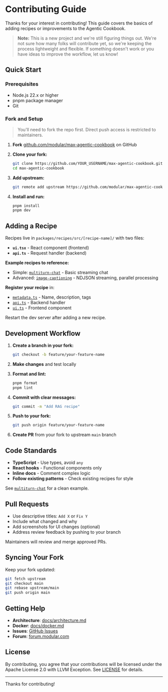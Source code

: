 # Contributing Guide

Thanks for your interest in contributing! This guide covers the basics of adding recipes or improvements to the Agentic Cookbook.

> **Note:** This is a new project and we're still figuring things out. We're not sure how many folks will contribute yet, so we're keeping the process lightweight and flexible. If something doesn't work or you have ideas to improve the workflow, let us know!

## Quick Start

### Prerequisites

- Node.js 22.x or higher
- pnpm package manager
- Git

### Fork and Setup

> You'll need to fork the repo first. Direct push access is restricted to maintainers.

1. **Fork** [github.com/modular/max-agentic-cookbook](https://github.com/modular/max-agentic-cookbook) on GitHub

2. **Clone your fork:**
   ```bash
   git clone https://github.com/YOUR_USERNAME/max-agentic-cookbook.git
   cd max-agentic-cookbook
   ```

3. **Add upstream:**
   ```bash
   git remote add upstream https://github.com/modular/max-agentic-cookbook.git
   ```

4. **Install and run:**
   ```bash
   pnpm install
   pnpm dev
   ```

## Adding a Recipe

Recipes live in `packages/recipes/src/[recipe-name]/` with two files:

- **`ui.tsx`** - React component (frontend)
- **`api.ts`** - Request handler (backend)

**Example recipes to reference:**
- Simple: [`multiturn-chat`](../packages/recipes/src/multiturn-chat/) - Basic streaming chat
- Advanced: [`image-captioning`](../packages/recipes/src/image-captioning/) - NDJSON streaming, parallel processing

**Register your recipe** in:
- [`metadata.ts`](../packages/recipes/src/registry/metadata.ts) - Name, description, tags
- [`api.ts`](../packages/recipes/src/registry/api.ts) - Backend handler
- [`ui.ts`](../packages/recipes/src/registry/ui.ts) - Frontend component

Restart the dev server after adding a new recipe.

## Development Workflow

1. **Create a branch in your fork:**
   ```bash
   git checkout -b feature/your-feature-name
   ```

2. **Make changes** and test locally

3. **Format and lint:**
   ```bash
   pnpm format
   pnpm lint
   ```

4. **Commit with clear messages:**
   ```bash
   git commit -m "Add RAG recipe"
   ```

5. **Push to your fork:**
   ```bash
   git push origin feature/your-feature-name
   ```

6. **Create PR** from your fork to upstream `main` branch

## Code Standards

- **TypeScript** - Use types, avoid `any`
- **React hooks** - Functional components only
- **Inline docs** - Comment complex logic
- **Follow existing patterns** - Check existing recipes for style

See [`multiturn-chat`](../packages/recipes/src/multiturn-chat/) for a clean example.

## Pull Requests

- Use descriptive titles: `Add X` or `Fix Y`
- Include what changed and why
- Add screenshots for UI changes (optional)
- Address review feedback by pushing to your branch

Maintainers will review and merge approved PRs.

## Syncing Your Fork

Keep your fork updated:

```bash
git fetch upstream
git checkout main
git rebase upstream/main
git push origin main
```

## Getting Help

- **Architecture**: [docs/architecture.md](./architecture.md)
- **Docker**: [docs/docker.md](./docker.md)
- **Issues**: [GitHub Issues](https://github.com/modular/max-recipes/issues)
- **Forum**: [forum.modular.com](https://forum.modular.com/)

## License

By contributing, you agree that your contributions will be licensed under the Apache License 2.0 with LLVM Exception. See [LICENSE](../LICENSE) for details.

---

Thanks for contributing!
